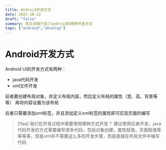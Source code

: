 ```yaml
---
title: Android开发方式
date: 2025-10-22
draft: "false"
summary: 本文详细介绍了android的两种开发方式
tags: ["android","develop"]
---
```


# Android开发方式

Android UI的开发方式有两种：
- java代码开发
- xml文件开发

前者要创建布局对象，并定义布局内容，然后定义布局的属性（宽、高、背景等等）
再将内容设置为该布局

后者只需要添加xml标签，并且添加定义xml标签的属性即可实现页面的编写

>[!faq] 我们在开发过程中需要使用哪种方式开发？
>建议使用后者开发，java代码开发的方式需要编写很多代码，包括对象创建，属性赋值，页面赋值等等等等，但是xml并不需要这么多的开发步骤，而是直接在布局文件中编写代码

